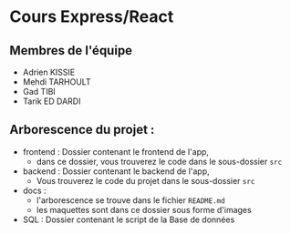 # Cours Express/React


## Membres de l'équipe

- Adrien KISSIE
- Mehdi TARHOULT
- Gad TIBI
- Tarik ED DARDI


## Arborescence du projet : 

- frontend : Dossier contenant le frontend de l'app, 
    - dans ce dossier, vous trouverez le code dans le sous-dossier `src`
- backend : Dossier contenant le backend de l'app, 
    - Vous trouverez le code du projet dans le sous-dossier `src`
- docs : 
    - l'arborescence se trouve dans le fichier `README.md`
    - les maquettes sont dans ce dossier sous forme d'images
- SQL : Dossier contenant le script de la Base de données
